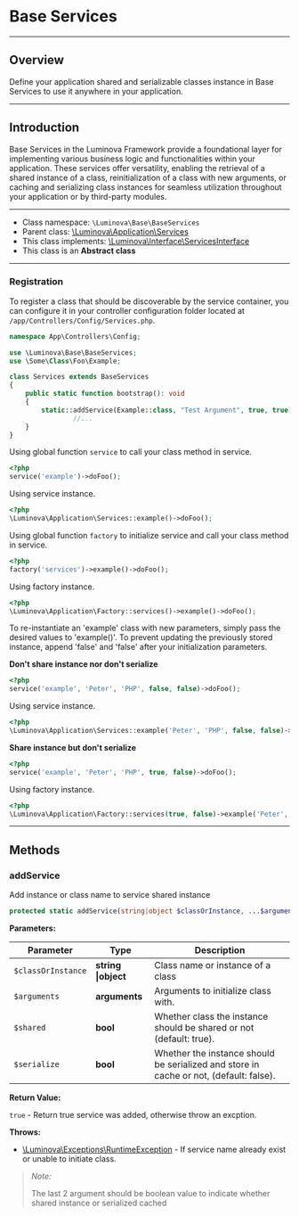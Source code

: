 # Base Services

***

## Overview

Define your application shared and serializable classes instance in Base Services to use it anywhere in your application.

***

## Introduction

Base Services in the Luminova Framework provide a foundational layer for implementing various business logic and functionalities within your application. These services offer versatility, enabling the retrieval of a shared instance of a class, reinitialization of a class with new arguments, or caching and serializing class instances for seamless utilization throughout your application or by third-party modules.

***

* Class namespace: `\Luminova\Base\BaseServices`
* Parent class: [\Luminova\Application\Services](/application/services.md)
* This class implements:
[\Luminova\Interface\ServicesInterface](#interface/services-interface)
* This class is an **Abstract class**

***

### Registration

To register a class that should be discoverable by the service container, you can configure it in your controller configuration folder located at `/app/Controllers/Config/Services.php`.

```php 
namespace App\Controllers\Config;

use \Luminova\Base\BaseServices;
use \Some\Class\Foo\Example;

class Services extends BaseServices
{
    public static function bootstrap(): void
    {
        static::addService(Example::class, "Test Argument", true, true);
				//...
    }
}
```

Using global function `service` to call your class method in service.

```php 
<?php 
service('example')->doFoo();
```

Using service instance.

```php 
<?php 
\Luminova\Application\Services::example()->doFoo();
```

Using global function `factory` to initialize service and call your class method in service.

```php 
<?php 
factory('services')->example()->doFoo();
```

Using factory instance.

```php 
<?php 
\Luminova\Application\Factory::services()->example()->doFoo();
```

To re-instantiate an 'example' class with new parameters, simply pass the desired values to 'example()'. To prevent updating the previously stored instance, append 'false' and 'false' after your initialization parameters.

**Don't share instance nor don't serialize**
```php 
<?php 
service('example', 'Peter', 'PHP', false, false)->doFoo();
```

Using service instance.

```php 
<?php 
\Luminova\Application\Services::example('Peter', 'PHP', false, false)->doFoo();
```

**Share instance but don't serialize**
```php 
<?php 
service('example', 'Peter', 'PHP', true, false)->doFoo();
```

Using factory instance.

```php 
<?php 
\Luminova\Application\Factory::services(true, false)->example('Peter', 'PHP')->doFoo();
```

***

## Methods

### addService

Add instance or class name to service shared instance

```php
protected static addService(string|object $classOrInstance, ...$arguments): true
```

**Parameters:**

| Parameter | Type | Description |
|-----------|------|-------------|
| `$classOrInstance` | **string &#124;object** | Class name or instance of a class |
| `$arguments` | **arguments** | Arguments to initialize class with. |
| `$shared` | **bool** | Whether class the instance should be shared or not (default: true). |
| `$serialize` | **bool** | Whether the instance should be serialized and store in cache or not, (default: false). |

**Return Value:**

`true` - Return true service was added, otherwise throw an excption.

**Throws:**

- [\Luminova\Exceptions\RuntimeException](/exceptions/classes.md#runtimeexception) - If service name already exist or unable to initiate class.

> *Note:*
> 
> The last 2 argument should be boolean value to indicate whether shared instance or serialized cached